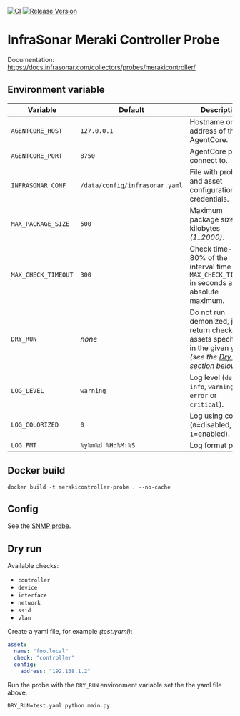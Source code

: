 [![CI](https://github.com/infrasonar/merakicontroller-probe/workflows/CI/badge.svg)](https://github.com/infrasonar/merakicontroller-probe/actions)
[![Release Version](https://img.shields.io/github/release/infrasonar/merakicontroller-probe)](https://github.com/infrasonar/merakicontroller-probe/releases)

# InfraSonar Meraki Controller Probe

Documentation: https://docs.infrasonar.com/collectors/probes/merakicontroller/

## Environment variable

Variable            | Default                        | Description
------------------- | ------------------------------ | ------------
`AGENTCORE_HOST`    | `127.0.0.1`                    | Hostname or Ip address of the AgentCore.
`AGENTCORE_PORT`    | `8750`                         | AgentCore port to connect to.
`INFRASONAR_CONF`   | `/data/config/infrasonar.yaml` | File with probe and asset configuration like credentials.
`MAX_PACKAGE_SIZE`  | `500`                          | Maximum package size in kilobytes _(1..2000)_.
`MAX_CHECK_TIMEOUT` | `300`                          | Check time-out is 80% of the interval time with `MAX_CHECK_TIMEOUT` in seconds as absolute maximum.
`DRY_RUN`           | _none_                         | Do not run demonized, just return checks and assets specified in the given yaml _(see the [Dry run section](#dry-run) below)_.
`LOG_LEVEL`         | `warning`                      | Log level (`debug`, `info`, `warning`, `error` or `critical`).
`LOG_COLORIZED`     | `0`                            | Log using colors (`0`=disabled, `1`=enabled).
`LOG_FMT`           | `%y%m%d %H:%M:%S`              | Log format prefix.

## Docker build

```
docker build -t merakicontroller-probe . --no-cache
```

## Config

See the [SNMP probe](https://github.com/infrasonar/snmp-probe#config).

## Dry run

Available checks:
- `controller`
- `device`
- `interface`
- `network`
- `ssid`
- `vlan`

Create a yaml file, for example _(test.yaml)_:

```yaml
asset:
  name: "foo.local"
  check: "controller"
  config:
    address: "192.168.1.2"
```

Run the probe with the `DRY_RUN` environment variable set the the yaml file above.

```
DRY_RUN=test.yaml python main.py
```
